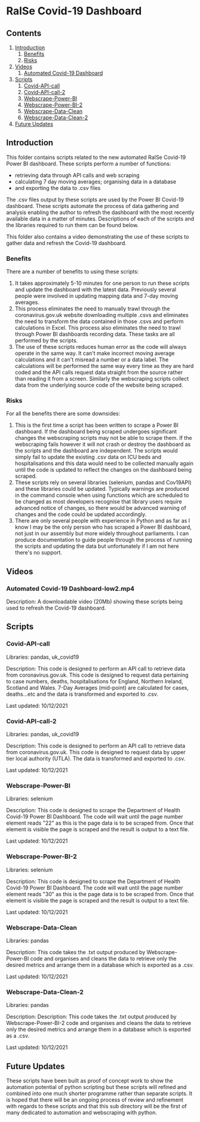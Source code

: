 # RaISe Covid-19 Dashboard

## Contents
1. [Introduction](#introduction)
    1. [Benefits](#benefits)
    2. [Risks](#risks)
2. [Videos](#videos)
    1. [Automated Covid-19 Dashboard](#sub1)  
3. [Scripts](#paragraph1)
    1. [Covid-API-call](#subparagraph1)
    2. [Covid-API-call-2](#subparagraph2)
    3. [Webscrape-Power-BI](#subparagraph3)
    4. [Webscrape-Power-BI-2](#subparagraph4)
    5. [Webscrape-Data-Clean](#subparagraph5)
    6. [Webscrape-Data-Clean-2](#subparagraph6)
4. [Future Updates](#future) 

## Introduction <a name="introduction"></a>
This folder contains scripts related to the new automated RaISe Covid-19 Power BI dashboard. These scripts perform a number of functions: 

- retrieving data through API calls and web scraping
- calculating 7 day moving averages; organising data in a database
- and exporting the data to .csv files

The .csv files output by these scripts are used by the Power BI Covid-19 dashboard. These scripts automate the process of data gathering and analysis enabling the author to refresh the dashboard with the most recently available data in a matter of minutes. Descriptions of each of the scripts and the libraries required to run them can be found below.

This folder also contains a video demonstrating the use of these scripts to gather data and refresh the Covid-19 dashboard.

### Benefits <a name="benefits"></a>

There are a number of benefits to using these scripts:

1. It takes approximately 5-10 minutes for one person to run these scripts and update the dashboard with the latest data. Previously several people were involved in updating mapping data and 7-day moving averages. 
2. This process eliminates the need to manually trawl through the coronavirus.gov.uk website downloading multiple .csvs and eliminates the need to transform the data contained in those .csvs and perform calculations in Excel. This process also eliminates the need to trawl through Power BI dashboards recording data. These tasks are all performed by the scripts. 
3. The use of these scripts reduces human error as the code will always operate in the same way. It can't make incorrect moving average calculations and it can't misread a number or a data label. The calculations will be performed the same way every time as they are hard coded and the API calls request data straight from the source rather than reading it from a screen. Similarly the webscraping scripts collect data from the underlying source code of the website being scraped.

### Risks <a name="risks"></a>

For all the benefits there are some downsides:

1. This is the first time a script has been written to scrape a Power BI dashboard. If the dashboard being scraped undergoes significant changes the webscraping scripts may not be able to scrape them. If the webscraping fails however it will not crash or destroy the dashboard as the scripts and the dashboard are independent. The scripts would simply fail to update the existing .csv data on ICU beds and hospitalisations and this data would need to be collected manually again until the code is updated to reflect the changes on the dashboard being scraped. 
2. These scripts rely on several libraries (selenium, pandas and Cov19API) and these libraries could be updated. Typically warnings are produced in the command console when using functions which are scheduled to be changed as most developers recognise that library users require advanced notice of changes, so there would be advanced warning of changes and the code could be updated accordingly.
3. There are only several people with experience in Python and as far as I know I may be the only person who has scraped a Power BI dashboard, not just in our assembly but more widely throughout parliaments. I can produce documentation to guide people through the process of running the scripts and updating the data but unfortunately if I am not here there's no support.

## Videos <a name="videos"></a>

### Automated Covid-19 Dashboard-low2.mp4 <a name="sub1"></a>

Description: A downloadable video (20Mb) showing these scripts being used to refresh the Covid-19 dashboard. 

## Scripts <a name="paragraph1"></a>

### Covid-API-call  <a name="subparagraph1"></a>

Libraries: pandas, uk_covid19

Description: This code is designed to perform an API call to retrieve data from coronavirus.gov.uk. This code is designed to request data pertaining to case numbers, deaths, hospitalisations for England, Northern Ireland, Scotland and Wales. 7-Day Averages (mid-point) are calculated for cases, deaths...etc and the data is transformed and exported to .csv.

Last updated: 10/12/2021

### Covid-API-call-2 <a name="subparagraph2"></a>

Libraries: pandas, uk_covid19

Description: This code is designed to perform an API call to retrieve data from coronavirus.gov.uk. This code is designed to request data by upper tier local authority (UTLA). The data is transformed and exported to .csv.

Last updated: 10/12/2021

### Webscrape-Power-BI <a name="subparagraph3"></a>

Libraries: selenium

Description: This code is designed to scrape the Department of Health Covid-19 Power BI Dashboard. The code will wait until the page number element reads "22" as this is the page data is to be scraped from. Once that element is visible the page is scraped and the result is output to a text file. 

Last updated: 10/12/2021

### Webscrape-Power-BI-2 <a name="subparagraph4"></a>

Libraries: selenium

Description: This code is designed to scrape the Department of Health Covid-19 Power BI Dashboard. The code will wait until the page number element reads "30" as this is the page data is to be scraped from. Once that element is visible the page is scraped and the result is output to a text file. 

Last updated: 10/12/2021

### Webscrape-Data-Clean <a name="subparagraph5"></a>

Libraries: pandas

Description: This code takes the .txt output produced by Webscrape-Power-BI code and organises and cleans the data to retrieve only the desired metrics and arrange them in a database which is exported as a .csv.

Last updated: 10/12/2021

### Webscrape-Data-Clean-2 <a name="subparagraph6"></a>

Libraries: pandas

Description: Description: This code takes the .txt output produced by Webscrape-Power-BI-2 code and organises and cleans the data to retrieve only the desired metrics and arrange them in a database which is exported as a .csv.

Last updated: 10/12/2021

## Future Updates <a name="future"></a>

These scripts have been built as proof of concept work to show the automation potential of python scripting but these scripts will refined and combined into one much shorter programme rather than separate scripts. It is hoped that there will be an ongoing process of review and refinement with regards to these scripts and that this sub directory will be the first of many dedicated to automation and webscraping with python. 
